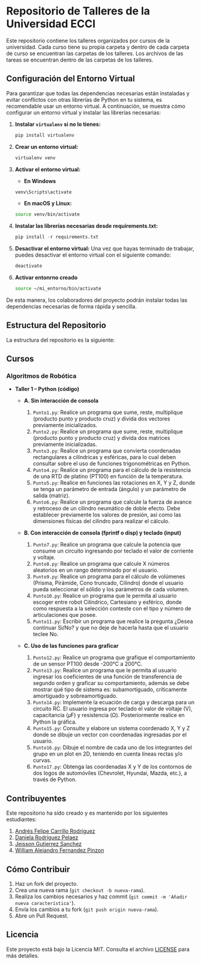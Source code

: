 # Repositorio de Talleres de la Universidad ECCI

Este repositorio contiene los talleres organizados por cursos de la universidad. Cada curso tiene su propia carpeta y dentro de cada carpeta de curso se encuentran las carpetas de los talleres. Los archivos de las tareas se encuentran dentro de las carpetas de los talleres.

## Configuración del Entorno Virtual

Para garantizar que todas las dependencias necesarias están instaladas y evitar conflictos con otras librerías de Python en tu sistema, es recomendable usar un entorno virtual. A continuación, se muestra cómo configurar un entorno virtual y instalar las librerías necesarias:

1. **Instalar `virtualenv` si no lo tienes:**

   ```bash
   pip install virtualenv
   ```

2. **Crear un entorno virtual:**
   ```bash
   virtualenv venv
   ```

3. **Activar el entorno virtual:**
    - **En Windows**
    ```bash
    venv\Scripts\activate
    ```

    - **En macOS y Linux:**
    ```bash
    source venv/bin/activate
    ```

4. **Instalar las librerías necesarias desde requirements.txt:**
    ```python
    pip install -r requirements.txt
    ```

5. **Desactivar el entorno virtual:**
    Una vez que hayas terminado de trabajar, puedes desactivar el entorno virtual con el siguiente comando:
    ```bash
    deactivate
    ```

6. **Activar entonrno creado**
    ```bash
    source ~/mi_entorno/bin/activate
    ```

De esta manera, los colaboradores del proyecto podrán instalar todas las dependencias necesarias de forma rápida y sencilla.



## Estructura del Repositorio

La estructura del repositorio es la siguiente:


## Cursos

### Algoritmos de Robótica

- **Taller 1 – Python (código)**
  - **A. Sin interacción de consola**
    1. `Punto1.py`: Realice un programa que sume, reste, multiplique (producto punto y producto cruz) y divida dos vectores previamente inicializados.
    2. `Punto2.py`: Realice un programa que sume, reste, multiplique (producto punto y producto cruz) y divida dos matrices previamente inicializadas.
    3. `Punto3.py`: Realice un programa que convierta coordenadas rectangulares a cilíndricas y esféricas, para lo cual deben consultar sobre el uso de funciones trigonométricas en Python.
    4. `Punto4.py`: Realice un programa para el cálculo de la resistencia de una RTD de platino (PT100) en función de la temperatura.
    5. `Punto5.py`: Realice en funciones las rotaciones en X, Y y Z, donde se tenga un parámetro de entrada (ángulo) y un parámetro de salida (matriz).
    6. `Punto6.py`: Realice un programa que calcule la fuerza de avance y retroceso de un cilindro neumático de doble efecto. Debe establecer previamente los valores de presión, así como las dimensiones físicas del cilindro para realizar el cálculo.

  - **B. Con interacción de consola (fprintf o disp) y teclado (input)**
    1. `Punto7.py`: Realice un programa que calcule la potencia que consume un circuito ingresando por teclado el valor de corriente y voltaje.
    2. `Punto8.py`: Realice un programa que calcule X números aleatorios en un rango determinado por el usuario.
    3. `Punto9.py`: Realice un programa para el cálculo de volúmenes (Prisma, Pirámide, Cono truncado, Cilindro) donde el usuario pueda seleccionar el sólido y los parámetros de cada volumen.
    4. `Punto10.py`: Realice un programa que le permita al usuario escoger entre robot Cilíndrico, Cartesiano y esférico, donde como respuesta a la selección conteste con el tipo y número de articulaciones que posee.
    5. `Punto11.py`: Escribir un programa que realice la pregunta ¿Desea continuar Si/No? y que no deje de hacerla hasta que el usuario teclee No.

  - **C. Uso de las funciones para graficar**
    1. `Punto12.py`: Realice un programa que grafique el comportamiento de un sensor PT100 desde -200°C a 200°C.
    2. `Punto13.py`: Realice un programa que le permita al usuario ingresar los coeficientes de una función de transferencia de segundo orden y graficar su comportamiento, además se debe mostrar qué tipo de sistema es: subamortiguado, críticamente amortiguado y sobreamortiguado.
    3. `Punto14.py`: Implemente la ecuación de carga y descarga para un circuito RC. El usuario ingresa por teclado el valor de voltaje (V), capacitancia (𝜇F) y resistencia (Ω). Posteriormente realice en Python la gráfica.
    4. `Punto15.py`: Consulte y elabore un sistema coordenado X, Y y Z donde se dibuje un vector con coordenadas ingresadas por el usuario.
    5. `Punto16.py`: Dibuje el nombre de cada uno de los integrantes del grupo en un plot en 2D, teniendo en cuenta líneas rectas y/o curvas.
    6. `Punto17.py`: Obtenga las coordenadas X y Y de los contornos de dos logos de automóviles (Chevrolet, Hyundai, Mazda, etc.), a través de Python.


## Contribuyentes

Este repositorio ha sido creado y es mantenido por los siguientes estudiantes:

1. [Andrés Felipe Carrillo Rodríguez](mailto:daniela.rodriguezpe@ecci.edu.co)
2. [Daniela Rodríguez Pelaez](mailto:andresf.carillor@ecci.edu.co)
3. [Jeisson Gutierrez Sanchez](mailto:jeisson.gutierrezs@ecci.edu.co)
4. [William Alejandro Fernandez Pinzon](williama.fernandezp@ecci.edu.co)

## Cómo Contribuir

1. Haz un fork del proyecto.
2. Crea una nueva rama (`git checkout -b nueva-rama`).
3. Realiza los cambios necesarios y haz commit (`git commit -m 'Añadir nueva característica'`).
4. Envía los cambios a tu fork (`git push origin nueva-rama`).
5. Abre un Pull Request.

## Licencia

Este proyecto está bajo la Licencia MIT. Consulta el archivo [LICENSE](LICENSE) para más detalles.
